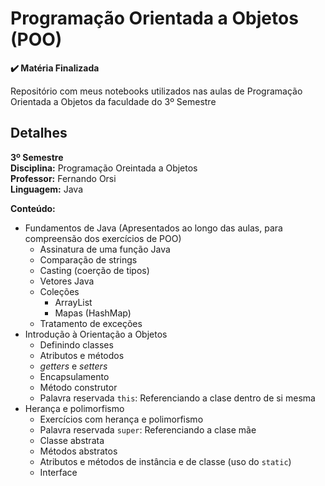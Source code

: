 # Programação Orientada a Objetos (POO)
**:heavy_check_mark: Matéria Finalizada** <br>

Repositório com meus notebooks utilizados nas aulas de Programação Orientada a Objetos da faculdade do 3º Semestre <br>

## Detalhes

**3º Semestre** <br>
**Disciplina:** Programação Oreintada a Objetos <br>
**Professor:** Fernando Orsi <br>
**Linguagem:** Java

**Conteúdo:**
- Fundamentos de Java (Apresentados ao longo das aulas, para compreensão dos exercícios de POO)
  - Assinatura de uma função Java
  - Comparação de strings
  - Casting (coerção de tipos)
  - Vetores Java
  - Coleções
    - ArrayList
    - Mapas (HashMap)
  - Tratamento de exceções
- Introdução à Orientação a Objetos
  - Definindo classes
  - Atributos e métodos
  - _getters_ e _setters_
  - Encapsulamento
  - Método construtor
  - Palavra reservada `this`: Referenciando a clase dentro de si mesma
- Herança e polimorfismo
  - Exercícios com herança e polimorfismo
  - Palavra reservada `super`: Referenciando a clase mãe
  - Classe abstrata
  - Métodos abstratos
  - Atributos e métodos de instância e de classe (uso do `static`)
  - Interface
